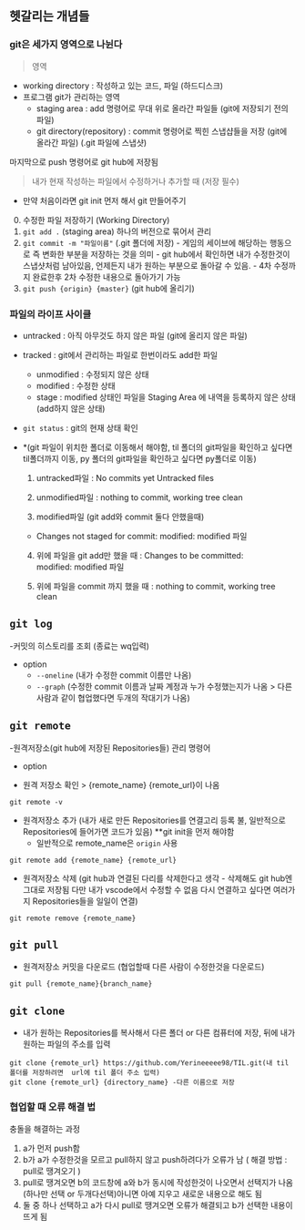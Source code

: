 ## 헷갈리는 개념들

### git은 세가지 영역으로 나뉜다
> 영역
  - working directory : 작성하고 있는 코드, 파일 (하드디스크)
  - 프로그램 git가 관리하는 영역
    - staging area : add 명령어로 무대 위로 올라간 파일들 (git에 저장되기 전의 파일)
    - git directory(repository) : commit 명령어로 찍힌 스냅샵들을 저장 (git에 올라간 파일) (.git 파일에 스냅샷)

마지막으로 push 명령어로 git hub에 저장됨

> 내가 현재 작성하는 파일에서 수정하거나 추가할 때 (저장 필수)
  * 만약 처음이라면 git init 먼저 해서 git 만들어주기 
  0. 수정한 파일 저장하기 (Working Directory)
  1.   `git add .` (staging area) 하나의 버전으로 묶어서 관리
  2. `git commit -m "파일이름"` (.git 폴더에 저장)
    - 게임의 세이브에 해당하는 행동으로 즉 변화한 부분을 저장하는 것을 의미
    - git hub에서 확인하면 내가 수정한것이 스냅샷처럼 남아있음, 언제든지 내가 원하는 부분으로 돌아갈 수 있음.
    - 4차 수정까지 완료한후 2차 수정한 내용으로 돌아가기 가능
  3. `git push {origin} {master}`  (git hub에 올리기)



### 파일의 라이프 사이클
- untracked : 아직 아무것도 하지 않은 파일 (git에 올리지 않은 파일)
- tracked : git에서 관리하는 파일로 한번이라도 add한 파일
  - unmodified : 수정되지 않은 상태
  - modified : 수정한 상태
  - stage : modified 상태인 파일을 Staging Area 에 내역을 등록하지 않은 상태(add하지 않은 상태)

- `git status` :  git의 현재 상태 확인 
- *(git 파일이 위치한 폴더로 이동해서 해야함, til 폴더의 git파일을 확인하고 싶다면 til폴더까지 이동, py 폴더의 git파일을 확인하고 싶다면 py폴더로 이동)
   1. untracked파일
     : No commits yet
       Untracked files
   2. unmodified파일
     : nothing to commit, working tree clean

   3. modified파일 (git add와 commit 둘다 안했을때)
     - Changes not staged for commit:
         modified: modified 파일

  4. 위에 파일을 git add만 했을 때
    : Changes to be committed:
        modified: modified 파일

   5. 위에 파일을 commit 까지 했을 때
    : nothing to commit, working tree clean

## `git log`
  -커밋의 히스토리를 조회 (종료는 wq입력)
   - option
     - `--oneline` (내가 수정한 commit 이름만 나옴)
     - `--graph` (수정한 commit 이름과 날짜 계정과 누가 수정했는지가 나옴 > 다른사람과 같이 협업했다면 두개의 작대기가 나옴)



 ## `git remote`
-원격저장소(git hub에 저장된 Repositories들) 관리 명령어
 - option
   
  - 원격 저장소 확인 > {remote_name} {remote_url}이 나옴
  ```
  git remote -v
  ```
 - 원격저장소 추가 (내가 새로 만든 Repositories를 연결고리 등록 불, 일반적으로 Repositories에 들어가면 코드가 있음) 
 **git init을 먼저 해야함
    - 일반적으로 remote_name은 `origin` 사용
  ```
  git remote add {remote_name} {remote_url}
 ```
 - 원격저장소 삭제 (git hub과 연결된 다리를 삭제한다고 생각 - 삭제해도 git hub엔 그대로 저장됨 다만 내가 vscode에서 수정할 수 없음 다시 연결하고 싶다면 여러가지 Repositories들을 일일이 연결)
 ```
 git remote remove {remote_name}
 ```

## `git pull`
- 원격저장소 커밋을 다운로드 (협업할때 다른 사람이 수정한것을 다운로드)
```
git pull {remote_name}{branch_name}
```
## `git clone` 
- 내가 원하는 Repositories를 복사해서 다른 폴더 or 다른 컴퓨터에 저장, 뒤에 내가 원하는 파일의 주소를 입력

```
git clone {remote_url} https://github.com/Yerineeeee98/TIL.git(내 til 폴더를 저장하려면  url에 til 폴더 주소 입력)
git clone {remote_url} {directory_name} -다른 이름으로 저장
```

### 협업할 때 오류 해결 법
충돌을 해결하는 과정 
1. a가 먼저 push함 
2. b가 a가 수정한것을 모르고 pull하지 않고 push하려다가 오류가 남 ( 해결 방법 : pull로 땡겨오기 )
3. pull로 땡겨오면 b의 코드창에 a와 b가 동시에 작성한것이 나오면서 선택지가 나옴 (하나만 선택 or 두개다선택)아니면 아예 지우고 새로운 내용으로 해도 됨
4. 둘 중 하나 선택하고 a가 다시 pull로 땡겨오면 오류가 해결되고 b가 선택한 내용이 뜨게 됨
